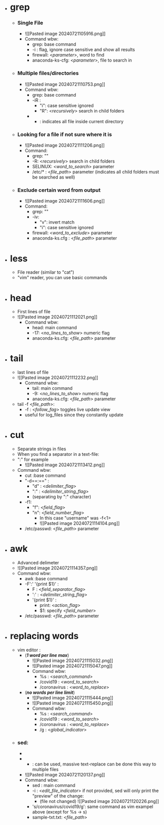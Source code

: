 - # grep
	- ### Single File
		- ![[Pasted image 20240721105916.png]]
		- Command wbw:
			- grep: base command
			- -i : flag, ignore case sensitive and show all results
			- firewall: <_parameter_>, word to find
			- anaconda-ks-cfg: <_parameter_>, file to search in
	- ### Multiple files/directories
		- ![[Pasted image 20240721110753.png]]
		- Command wbw:
			- grep: base command
			- -iR : 
				- "i": case sensitive ignored
				- "R": <_recursively_> search in child folders
			- * : indicates all file inside current directory
	- ### Looking for a file if not sure where it is
		- ![[Pasted image 20240721111206.png]]
		- Command:
			- grep: ""
			- -R: <_recursively_> search in child folders
			- SELINUX: <_word_to_search_> parameter
			- /etc/* : <_file_path_> parameter (indicates all child folders must be searched as well)
	- ### Exclude certain word from output
		- ![[Pasted image 20240721111606.png]]
		- Command:
			- grep: ""
			- -iv: 
				- "v": invert match
				- "i": case sensitive ignored
			- firewall: <_word_to_exclude_> parameter
			- anaconda-ks.cfg : <_file_path_> parameter 
- # less
	- File reader (similar to "cat")
	- "vim" reader, you can use basic commands
- # head
	- First lines of file
	- ![[Pasted image 20240721112021.png]]
		- Command wbw:
			- head: main command
			- -17: <_no_lines_to_show_> numeric flag
			- anaconda-ks.cfg: <_file_path_> parameter
- # tail
	- last lines of file
	- ![[Pasted image 20240721112232.png]]
		- Command wbw:
			- tail: main command
			- -9: <_no_lines_to_show_> numeric flag
			- anaconda-ks.cfg: <_file_path_> parameter
	- tail -f <_file_path_>:
		- -f : <_follow_fag_>  toggles live update view
		- useful for log_files since they constantly update
- # cut
	- Separate strings in files
	- When you find a separator in a text-file:
	- ":" for example
		- ![[Pasted image 20240721113412.png]]
	- Command wbw:
		 - cut :base command
		- "-d==:==" :
			- "d" : <_delimiter_flag_>
			- ":" : <_delimiter_string_flag_> 
			- (separating by ":" character)
		- -f1: 
			- "f": <_field_flag_>
			- "n": <_field_number_flag_>
				- In this case "username" was -f<1>
				- ![[Pasted image 20240721114104.png]]
		- /etc/passwd: <_file_path_> parameter
- # awk
	- Advanced delimeter
	- ![[Pasted image 20240721114357.png]]
	-  Command wbw:
		 - awk :base command
		- -F':' '{print $1}' :
			- F : <_field_separator_flag_>
			- ':' : <_delimiter_string_flag_> 
			- '{print $1}' : 
				- print: <_action_flag_>
				- $1: specify <_field_number_> 
		- /etc/passwd: <_file_path_> parameter
- # replacing words
	- vim editor :
		- (_**1 word per line max**_)
			- ![[Pasted image 20240721115032.png]]
			- ![[Pasted image 20240721115047.png]]
			- Command wbw:
				- %s : <_search_command_>
				- /covid19 : <_word_to_search_>
				- /coronavirus : <_word_to_replace_>
		- (_**no words per line limit**_)
			- ![[Pasted image 20240721115444.png]]
			- ![[Pasted image 20240721115450.png]]
			- Command wbw:
				- %s : <_search_command_>
				- /covid19 : <_word_to_search_>
				- /coronavirus : <_word_to_replace_>
				- /g : <_global_indicator_>
	- ### sed:
		- 
		- * :   can be used, massive text-replace can be done this way to multiple files
		- ![[Pasted image 20240721120137.png]]
		- Command wbw:
			- sed : main command
			- -i : <_edit_file_indicator_> if not provided, sed will only print the "preview" of the change:
				- (file not changed) ![[Pasted image 20240721120226.png]]
			- 's/coronavirus/covid19/g': same command as vim exampel above (except for %s -> s)
			- sample-txt.txt: <_file_path_>